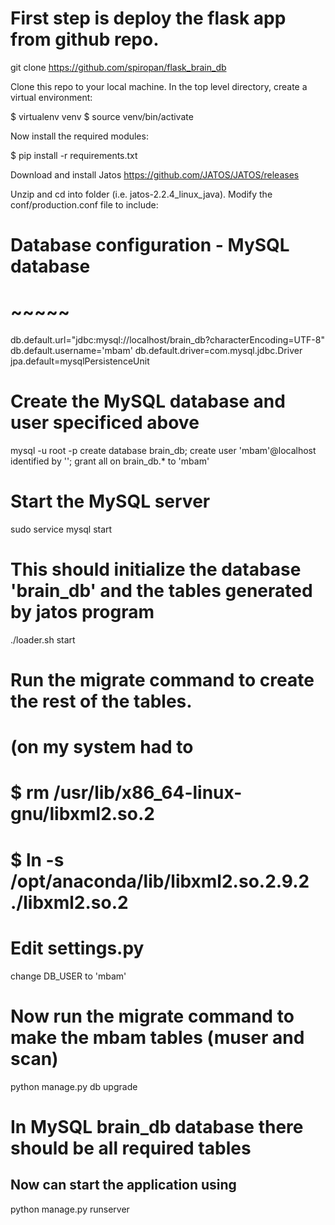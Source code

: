 # First step is deploy the flask app from github repo. 

git clone https://github.com/spiropan/flask_brain_db

Clone this repo to your local machine. In the top level directory, create a virtual environment:

$ virtualenv venv
$ source venv/bin/activate

Now install the required modules:

$ pip install -r requirements.txt

Download and install Jatos 
https://github.com/JATOS/JATOS/releases

Unzip and cd into folder (i.e. jatos-2.2.4_linux_java).
Modify the conf/production.conf file to include:
# Database configuration - MySQL database
# ~~~~~
db.default.url="jdbc:mysql://localhost/brain_db?characterEncoding=UTF-8"
db.default.username='mbam'
db.default.driver=com.mysql.jdbc.Driver
jpa.default=mysqlPersistenceUnit

# Create the MySQL database and user specificed above
mysql -u root -p
create database brain_db;
create user 'mbam'@localhost identified by '';
grant all on brain_db.* to 'mbam'

# Start the MySQL server
sudo service mysql start

# This should initialize the database 'brain_db' and the tables generated by jatos program
./loader.sh start

# Run the migrate command to create the rest of the tables. 
# (on my system had to 
# $ rm /usr/lib/x86_64-linux-gnu/libxml2.so.2
# $ ln -s /opt/anaconda/lib/libxml2.so.2.9.2 ./libxml2.so.2

# Edit settings.py
change DB_USER to 'mbam'

# Now run the migrate command to make the mbam tables (muser and scan)
python manage.py db upgrade

# In MySQL brain_db database there should be all required tables 

## Now can start the application using
python manage.py runserver
